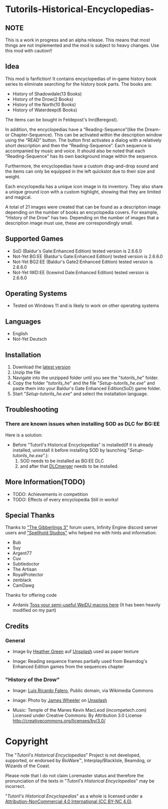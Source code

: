 # Tutorils-Historical-Encyclopedias-
## NOTE 
This is a work in progress and an alpha release. This means that most things are not implemented and the mod is subject to heavy changes. Use this mod with caution!!


## Idea
This mod is fanfiction!
It contains encyclopedias of in-game history book series to eliminate searching for the history book parts.
The books are:
* History of Shadowdale(13 Books)
* History of the Drow(2 Books)
* History of the North(10 Books)
* History of Waterdeep(6 Books)

The items can be bought in Feldepost's Inn(Beregost).

In addition, the encyclopedias have a “Reading-Sequence”(like the Dream- or Chapter-Sequence). This can be activated within the description window using the “READ” button.
The button first activates a dialog with a relatively short description and then the “Reading-Sequence”.
Each sequence is accompanied by music and voice. It should also be noted that each “Reading-Sequence” has its own background image within the sequence.

Furthermore, the encyclopedias have a custom drag-and-drop sound and the items can only be equipped in the left quickslot due to their size and weight.

Each encyclopedia has a unique icon image in its inventory.
They also share a unique ground icon with a custom highlight, showing that they are limited and magical.

A total of 21 images were created that can be found as a description image depending on the number of books an encyclopedia covers. For example, "History of the Drow" has two. Depending on the number of images that a description image must use, these are correspondingly small.

## Supported Games
* SoD (Baldur's Gate:Enhanced Edition) tested version is 2.6.6.0
* Not-Yet BG:EE (Baldur's Gate:Enhanced Edition) tested version is 2.6.6.0
* Not-Yet BG2:EE (Baldur's Gate2:Enhanced Edition) tested version is 2.6.6.0
* Not-Yet IWD:EE (Icewind Dale:Enhanced Edition) tested version is 2.6.6.0

## Operating Systems
* Tested on Windows 11 and is likely to work on other operating systems

## Languages
* English
* Not-Yet Deutsch

## Installation
1. Download the [latest version](https://github.com/Incrementis/Tutorils-Historical-Encyclopedias-/releases)
2. Unzip the file
3. Navigate into the unzipped folder until you see the "*tutorils_he*" folder.
4. Copy the folder "*tutorils_he*" and the file "*Setup-tutorils_he.exe*" and paste them into your Baldur's Gate Enhanced Edition(SoD) game folder.
5. Start "*Setup-tutorils_he.exe*" and select the installation language.

## Troubleshooting
### There are known issues when installing SOD as DLC for BG:EE
Here is a solution:

* Before "Tutoril's Historical Encyclopedias" is installed(If it is already installed, uninstall it before installing SOD by launching "*Setup-tutorils_he.exe*".):
	1. SOD needs to be installed as BG:EE DLC 
	2. and after that [DLCmerger](https://github.com/Argent77/A7-DlcMerger/releases) needs to be installed.

## More Information(TODO)
* TODO: Achievements in competition
* TODO: Effects of every encyclopedia
Still in works!

## Special Thanks
Thanks to ["The Gibberlings 3"](https://www.gibberlings3.net/forums/) forum users, Infinity Engine discord server users and ["Spellhold Studios"](http://www.shsforums.net/) who helped me with hints and information:

* Bub
* Suy
* Argent77
* Cuv
* Subtledoctor
* The Artisan
* RoyalProtector
* zenblack
* CamDawg

Thanks for offering code
* Ardanis [Toss your semi-useful WeiDU macros here](https://www.gibberlings3.net/forums/topic/28835-toss-your-semi-useful-weidu-macros-here/?do=findComment&comment=254219) (It has been heavily modified on my part)

## Credits
### General
* Image by <a href="https://unsplash.com/de/@heathergreengreen?utm_content=creditCopyText&utm_medium=referral&utm_source=unsplash">Heather Green</a> auf <a href="https://unsplash.com/de/fotos/ein-altes-stuck-papier-mit-abgerissenen-kanten-sJAhA7oAkeY?utm_content=creditCopyText&utm_medium=referral&utm_source=unsplash">Unsplash</a> used as paper texture

* Image: Reading sequence frames partially used from Beamdog's Enhanced Edition games from the sequences chapter

### "History of the Drow"
* Image: <a href="https://commons.wikimedia.org/wiki/File:Falero_Luis_Ricardo_Lily_Fairy_1888.jpg">Luis Ricardo Falero</a>, Public domain, via Wikimedia Commons

* Image: Photo by <a href="https://unsplash.com/de/@souvenirpixels?utm_content=creditCopyText&utm_medium=referral&utm_source=unsplash">James Wheeler</a> on <a href="https://unsplash.com/de/fotos/graues-holz-auf-grunen-ruinen-9zXMb-E8pI0?utm_content=creditCopyText&utm_medium=referral&utm_source=unsplash">Unsplash</a>

* Music: Temple of the Manes Kevin MacLeod (incompetech.com)
Licensed under Creative Commons: By Attribution 3.0 License
http://creativecommons.org/licenses/by/3.0/

# Copyright
The "*Tutoril's Historical Encyclopedias*" Project is not developed, supported, or endorsed by BioWare™, Interplay/BlackIsle, Beamdog, or Wizards of the Coast.

Please note that I do not claim Loremaster status and therefore the pronunciation of the texts in "*Tutoril's Historical Encyclopedias*" may be incorrect.

"*Tutoril's Historical Encyclopedias*" as a whole is licensed under a [Attribution-NonCommercial 4.0 International (CC BY-NC 4.0)](https://creativecommons.org/licenses/by-nc/4.0/).
